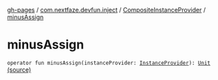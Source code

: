 [gh-pages](../../index.md) / [com.nextfaze.devfun.inject](../index.md) / [CompositeInstanceProvider](index.md) / [minusAssign](.)

# minusAssign

`operator fun minusAssign(instanceProvider: `[`InstanceProvider`](../-instance-provider/index.md)`): `[`Unit`](https://kotlinlang.org/api/latest/jvm/stdlib/kotlin/-unit/index.html) [(source)](https://github.com/NextFaze/dev-fun/tree/master/devfun/src/main/java/com/nextfaze/devfun/inject/InstanceProviders.kt#L58)